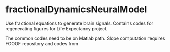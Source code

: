 # fractionalDynamicsNeuralModel
Use fractional equations to generate brain signals. Contains codes for regenerating figures for Life Expectancy project

The common codes need to be on Matlab path.
Slope computation requires FOOOF repository and codes from 
